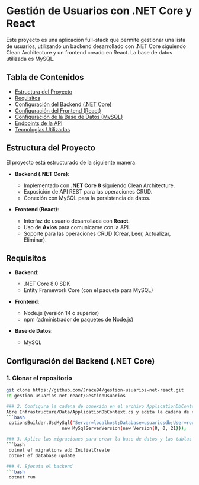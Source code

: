 # Gestión de Usuarios con .NET Core y React

Este proyecto es una aplicación full-stack que permite gestionar una lista de usuarios, utilizando un backend desarrollado con .NET Core siguiendo Clean Architecture y un frontend creado en React. La base de datos utilizada es MySQL.

## Tabla de Contenidos
- [Estructura del Proyecto](#estructura-del-proyecto)
- [Requisitos](#requisitos)
- [Configuración del Backend (.NET Core)](#configuración-del-backend-net-core)
- [Configuración del Frontend (React)](#configuración-del-frontend-react)
- [Configuración de la Base de Datos (MySQL)](#configuración-de-la-base-de-datos-mysql)
- [Endpoints de la API](#endpoints-de-la-api)
- [Tecnologías Utilizadas](#tecnologías-utilizadas)

## Estructura del Proyecto

El proyecto está estructurado de la siguiente manera:

- **Backend (.NET Core)**:
  - Implementado con **.NET Core 8** siguiendo Clean Architecture.
  - Exposición de API REST para las operaciones CRUD.
  - Conexión con MySQL para la persistencia de datos.
  
- **Frontend (React)**:
  - Interfaz de usuario desarrollada con **React**.
  - Uso de **Axios** para comunicarse con la API.
  - Soporte para las operaciones CRUD (Crear, Leer, Actualizar, Eliminar).

## Requisitos

- **Backend**:
  - .NET Core 8.0 SDK
  - Entity Framework Core (con el paquete para MySQL)

- **Frontend**:
  - Node.js (versión 14 o superior)
  - npm (administrador de paquetes de Node.js)

- **Base de Datos**:
  - MySQL

## Configuración del Backend (.NET Core)

### 1. Clonar el repositorio
   ```bash
   git clone https://github.com/Jrace94/gestion-usuarios-net-react.git
   cd gestion-usuarios-net-react/GestionUsuarios

### 2. Configura la cadena de conexión en el archivo ApplicationDbContext.cs
Abre Infrastructure/Data/ApplicationDbContext.cs y edita la cadena de conexión para MySQL:
```bash
    optionsBuilder.UseMySql("Server=localhost;Database=usuariosdb;User=root;Password=yourpassword;",
                        new MySqlServerVersion(new Version(8, 0, 21)));

### 3. Aplica las migraciones para crear la base de datos y las tablas necesarias
   ```bash
    dotnet ef migrations add InitialCreate
    dotnet ef database update

### 4. Ejecuta el backend
   ```bash
    dotnet run